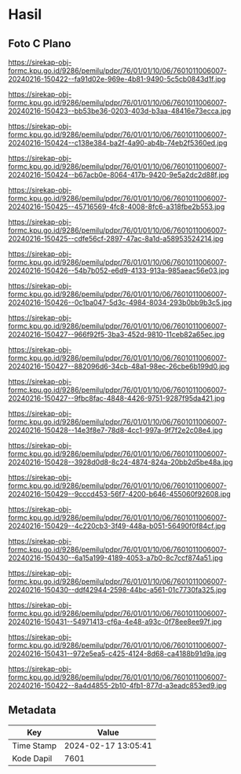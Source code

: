 # Hasil

## Foto C Plano

https://sirekap-obj-formc.kpu.go.id/9286/pemilu/pdpr/76/01/01/10/06/7601011006007-20240216-150422--fa91d02e-969e-4b81-9490-5c5cb0843d1f.jpg

https://sirekap-obj-formc.kpu.go.id/9286/pemilu/pdpr/76/01/01/10/06/7601011006007-20240216-150423--bb53be36-0203-403d-b3aa-48416e73ecca.jpg

https://sirekap-obj-formc.kpu.go.id/9286/pemilu/pdpr/76/01/01/10/06/7601011006007-20240216-150424--c138e384-ba2f-4a90-ab4b-74eb2f5360ed.jpg

https://sirekap-obj-formc.kpu.go.id/9286/pemilu/pdpr/76/01/01/10/06/7601011006007-20240216-150424--b67acb0e-8064-417b-9420-9e5a2dc2d88f.jpg

https://sirekap-obj-formc.kpu.go.id/9286/pemilu/pdpr/76/01/01/10/06/7601011006007-20240216-150425--45716569-4fc8-4008-8fc6-a318fbe2b553.jpg

https://sirekap-obj-formc.kpu.go.id/9286/pemilu/pdpr/76/01/01/10/06/7601011006007-20240216-150425--cdfe56cf-2897-47ac-8a1d-a58953524214.jpg

https://sirekap-obj-formc.kpu.go.id/9286/pemilu/pdpr/76/01/01/10/06/7601011006007-20240216-150426--54b7b052-e6d9-4133-913a-985aeac56e03.jpg

https://sirekap-obj-formc.kpu.go.id/9286/pemilu/pdpr/76/01/01/10/06/7601011006007-20240216-150426--0c1ba047-5d3c-4984-8034-293b0bb9b3c5.jpg

https://sirekap-obj-formc.kpu.go.id/9286/pemilu/pdpr/76/01/01/10/06/7601011006007-20240216-150427--966f92f5-3ba3-452d-9810-11ceb82a65ec.jpg

https://sirekap-obj-formc.kpu.go.id/9286/pemilu/pdpr/76/01/01/10/06/7601011006007-20240216-150427--882096d6-34cb-48a1-98ec-26cbe6b199d0.jpg

https://sirekap-obj-formc.kpu.go.id/9286/pemilu/pdpr/76/01/01/10/06/7601011006007-20240216-150427--9fbc8fac-4848-4426-9751-9287f95da421.jpg

https://sirekap-obj-formc.kpu.go.id/9286/pemilu/pdpr/76/01/01/10/06/7601011006007-20240216-150428--14e3f8e7-78d8-4cc1-997a-9f7f2e2c08e4.jpg

https://sirekap-obj-formc.kpu.go.id/9286/pemilu/pdpr/76/01/01/10/06/7601011006007-20240216-150428--3928d0d8-8c24-4874-824a-20bb2d5be48a.jpg

https://sirekap-obj-formc.kpu.go.id/9286/pemilu/pdpr/76/01/01/10/06/7601011006007-20240216-150429--9cccd453-56f7-4200-b646-455060f92608.jpg

https://sirekap-obj-formc.kpu.go.id/9286/pemilu/pdpr/76/01/01/10/06/7601011006007-20240216-150429--4c220cb3-3f49-448a-b051-56490f0f84cf.jpg

https://sirekap-obj-formc.kpu.go.id/9286/pemilu/pdpr/76/01/01/10/06/7601011006007-20240216-150430--6a15a199-4189-4053-a7b0-8c7ccf874a51.jpg

https://sirekap-obj-formc.kpu.go.id/9286/pemilu/pdpr/76/01/01/10/06/7601011006007-20240216-150430--ddf42944-2598-44bc-a561-01c7730fa325.jpg

https://sirekap-obj-formc.kpu.go.id/9286/pemilu/pdpr/76/01/01/10/06/7601011006007-20240216-150431--54971413-cf6a-4e48-a93c-0f78ee8ee97f.jpg

https://sirekap-obj-formc.kpu.go.id/9286/pemilu/pdpr/76/01/01/10/06/7601011006007-20240216-150431--972e5ea5-c425-4124-8d68-ca4188b91d9a.jpg

https://sirekap-obj-formc.kpu.go.id/9286/pemilu/pdpr/76/01/01/10/06/7601011006007-20240216-150422--8a4d4855-2b10-4fb1-877d-a3eadc853ed9.jpg


## Metadata

| Key        | Value               |
| ---------- | ------------------- |
| Time Stamp | 2024-02-17 13:05:41 |
| Kode Dapil | 7601                |




